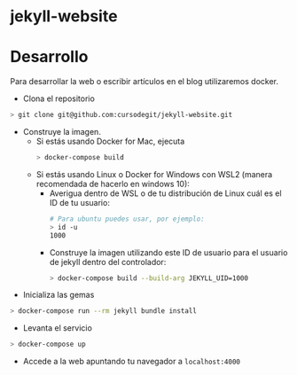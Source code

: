 # jekyll-website


# Desarrollo

Para desarrollar la web o escribir artículos en el blog utilizaremos docker.

* Clona el repositorio
```bash
> git clone git@github.com:cursodegit/jekyll-website.git
```

* Construye la imagen.
  * Si estás usando Docker for Mac, ejecuta
    ```bash
    > docker-compose build
    ```
  * Si estás usando Linux o Docker for Windows con WSL2 (manera recomendada de hacerlo en windows 10):
    * Averigua dentro de WSL o de tu distribución de Linux cuál es el ID de tu usuario:
      ```bash
      # Para ubuntu puedes usar, por ejemplo:
      > id -u
      1000
      ```
    * Construye la imagen utilizando este ID de usuario para el usuario de jekyll dentro del controlador:
      ```bash
      > docker-compose build --build-arg JEKYLL_UID=1000
      ```
* Inicializa las gemas
```bash
> docker-compose run --rm jekyll bundle install
```
* Levanta el servicio
```bash
> docker-compose up
```
* Accede a la web apuntando tu navegador a `localhost:4000`
